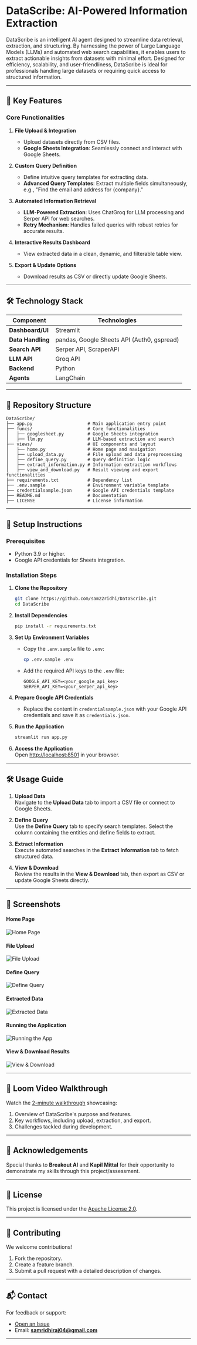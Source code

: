 
# **DataScribe: AI-Powered Information Extraction**  

DataScribe is an intelligent AI agent designed to streamline data retrieval, extraction, and structuring. By harnessing the power of Large Language Models (LLMs) and automated web search capabilities, it enables users to extract actionable insights from datasets with minimal effort. Designed for efficiency, scalability, and user-friendliness, DataScribe is ideal for professionals handling large datasets or requiring quick access to structured information.  

---

## 🚀 **Key Features**  

### Core Functionalities  
1. **File Upload & Integration**  
   - Upload datasets directly from CSV files.  
   - **Google Sheets Integration**: Seamlessly connect and interact with Google Sheets.  

2. **Custom Query Definition**  
   - Define intuitive query templates for extracting data.  
   - **Advanced Query Templates**: Extract multiple fields simultaneously, e.g., "Find the email and address for {company}."  

3. **Automated Information Retrieval**  
   - **LLM-Powered Extraction**: Uses ChatGroq for LLM processing and Serper API for web searches.  
   - **Retry Mechanism**: Handles failed queries with robust retries for accurate results.  

4. **Interactive Results Dashboard**  
   - View extracted data in a clean, dynamic, and filterable table view.  

5. **Export & Update Options**  
   - Download results as CSV or directly update Google Sheets.  

---

## 🛠️ **Technology Stack**

| **Component**       | **Technologies**                           |
|----------------------|-------------------------------------------|
| **Dashboard/UI**     | Streamlit                                |
| **Data Handling**    | pandas, Google Sheets API (Auth0, gspread)|
| **Search API**       | Serper API, ScraperAPI                   |
| **LLM API**          | Groq API                                 |
| **Backend**          | Python                                   |
| **Agents**           | LangChain                                |

---

## 📂 **Repository Structure**

```
DataScribe/
├── app.py                     # Main application entry point
├── funcs/                     # Core functionalities
│   ├── googlesheet.py         # Google Sheets integration
│   ├── llm.py                 # LLM-based extraction and search
├── views/                     # UI components and layout
│   ├── home.py                # Home page and navigation
│   ├── upload_data.py         # File upload and data preprocessing
│   ├── define_query.py        # Query definition logic
│   ├── extract_information.py # Information extraction workflows
│   ├── view_and_download.py   # Result viewing and export functionalities
├── requirements.txt           # Dependency list
├── .env.sample                # Environment variable template
├── credentialsample.json      # Google API credentials template
├── README.md                  # Documentation
├── LICENSE                    # License information
```

---

## 📖 **Setup Instructions**

### Prerequisites  
- Python 3.9 or higher.  
- Google API credentials for Sheets integration.  

### Installation Steps  

1. **Clone the Repository**  
   ```bash
   git clone https://github.com/sam22ridhi/DataScribe.git
   cd DataScribe
   ```  

2. **Install Dependencies**  
   ```bash
   pip install -r requirements.txt
   ```  

3. **Set Up Environment Variables**  
   - Copy the `.env.sample` file to `.env`:  
     ```bash
     cp .env.sample .env
     ```  
   - Add the required API keys to the `.env` file:  
     ```plaintext
     GOOGLE_API_KEY=<your_google_api_key>
     SERPER_API_KEY=<your_serper_api_key>
     ```  

4. **Prepare Google API Credentials**  
   - Replace the content in `credentialsample.json` with your Google API credentials and save it as `credentials.json`.

5. **Run the Application**  
   ```bash
   streamlit run app.py
   ```  

6. **Access the Application**  
   Open [http://localhost:8501](http://localhost:8501) in your browser.  

---

## 🛠️ **Usage Guide**  

1. **Upload Data**  
   Navigate to the **Upload Data** tab to import a CSV file or connect to Google Sheets.  

2. **Define Query**  
   Use the **Define Query** tab to specify search templates. Select the column containing the entities and define fields to extract.  

3. **Extract Information**  
   Execute automated searches in the **Extract Information** tab to fetch structured data.  

4. **View & Download**  
   Review the results in the **View & Download** tab, then export as CSV or update Google Sheets directly.  

---

## 🌟 **Screenshots**  

#### **Home Page**  
![Home Page](screenshots/home.png)

#### **File Upload**  
![File Upload](screenshots/upload_data.png)

#### **Define Query**  
![Define Query](screenshots/define_query.png)

#### **Extracted Data**  
![Extracted Data](screenshots/extractinfo.png)

#### **Running the Application**  
![Running the App](screenshots/running.png)

#### **View & Download Results**  
![View & Download](screenshots/viewdown.png) 

---

## 📝 **Loom Video Walkthrough**  

Watch the [2-minute walkthrough](#) showcasing:  
1. Overview of DataScribe's purpose and features.  
2. Key workflows, including upload, extraction, and export.  
3. Challenges tackled during development.  

---

## 🙌 **Acknowledgements**  

Special thanks to **Breakout AI** and **Kapil Mittal** for their opportunity to demonstrate my skills through this project/assessment.  

---

## 📜 **License**  

This project is licensed under the [Apache License 2.0](LICENSE).  

---

## 🤝 **Contributing**

We welcome contributions!  
1. Fork the repository.  
2. Create a feature branch.  
3. Submit a pull request with a detailed description of changes.

---

## 📬 **Contact**  

For feedback or support:  
- [Open an Issue](https://github.com/sam22ridhi/DataScribe/issues)  
- Email: **samridhiraj04@gmail.com**  

---  

